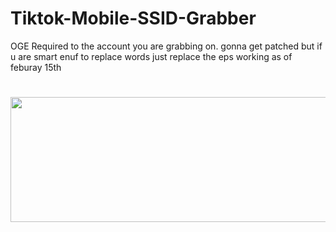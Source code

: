 # Tiktok-Mobile-SSID-Grabber
OGE Required to the account you are grabbing on.
gonna get patched but if u are smart enuf to replace words just replace the eps 
working as of feburay 15th


<h1 align="center">
  <img  src="https://i.imgur.com/K2wvKes.png" height="200" width="2000" />
  <br/>
</h1>
